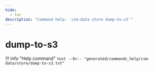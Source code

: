 ```yaml
---
hide:
  - toc
description: "Command help: `csm-data store dump-to-s3`"
---
```

# dump-to-s3

!!! info "Help command"
    ```text
    --8<-- "generated/commands_help/csm-data/store/dump-to-s3.txt"
    ```
